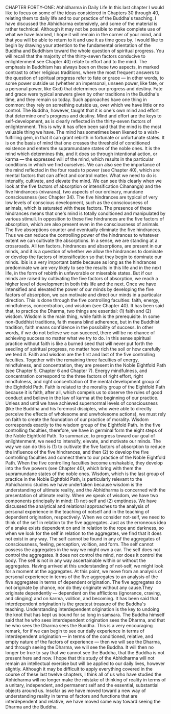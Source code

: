 CHAPTER FORTY-ONE: Abhidharma in Daily Life
In this last chapter I would like to focus on some of the ideas
considered in Chapters 30 through 40, relating them to daily
life and to our practice of the Buddha's teaching. I have discussed the Abhidharma extensively, and some of the material is
rather technical. Although it may not be possible to make complete use of what we have learned, I hope it will remain in the
corner of your mind, and that you will be able to return to it and
use it as time goes by.
I would like to begin by drawing your attention to the fundamental orientation of the Buddha and Buddhism toward the
whole question of spiritual progress. You will recall that the
majority of the thirty-seven factors conducive to enlightenment
see Chapter 40) relate to effort and to the mind. The emphasis
in Buddhism has always been on these two aspects, in marked
contrast to other religious traditions, where the most frequent
answers to the question of spiritual progress refer to fate or
grace — in other words, to some power outside us (whether an
impersonal, unseen power, like fate, or a personal power, like
God) that determines our progress and destiny. Fate and grace
were typical answers given by other traditions in the Buddha's
time, and they remain so today. Such approaches have one thing
in common: they rely on something outside us, over which we
have little or no control.
The Buddha, however, taught that it is one's own mind and
effort that determine one's progress and destiny. Mind and effort
are the keys to self-development, as is clearly reflected in the
thirty-seven factors of enlightenment. This is why it has often
been said that the mind is the most valuable thing we have. The mind has sometimes been likened to a wish-fulfilling gem, in
that it can grant rebirth in fortunate or unfortunate states. It
is on the basis of mind that one crosses the threshold of conditioned existence and enters the supramundane states of the
noble ones. It is the mind which determines this, and it does so
through intentional action, or karma — the expressed will of the
mind, which results in the particular conditions in which we
find ourselves.
We can also see the importance of the mind reflected in
the four roads to power (see Chapter 40), which are mental factors that can affect and control matter. What we need to do is
intensify, cultivate, and elevate the mind. We can see this clearly
when we look at the five factors of absorption or intensification
Cihananga) and the five hindrances (nivarana), two aspects of our
ordinary, mundane consciousness (sec Chapter 34). The five hindrances are typical of very low levels of conscious development,
such as the consciousness of animals, which is saturated with
these factors. The presence of these hindrances means that one's
mind is totally conditioned and manipulated by various stimuli.
In opposition to these five hindrances are the five factors of
absorption, which are also present even in the consciousness
of animals. The five absorptions counter and eventually eliminate the five hindrances. Thus we can reduce the controlling
power of the hindrances to whatever extent we can cultivate the
absorptions.
In a sense, we are standing at a crossroads. All ten factors,
hindrances and absorptions, are present in our minds, and it is
a question of whether we allow the hindrances to dominate or
develop the factors of intensification so that they begin to dominate our minds. Ibis is a very important battle because as long as
the hindrances predominate we are very likely to see the results
in this life and in the next life, in the form of rebirth in unfavorable or miserable states. But if our minds are raised by cultivating the five factors of absorption, we reach a higher level of
development in both this life and the next.
Once we have intensified and elevated the power of our
minds by developing the five factors of absorption, we can motivate and direct our minds in a particular direction. This is done
through the five controlling faculties: faith, energy, mindfulness,
concentration, and wisdom (see Chapter 40). It has been said
that, to practice the Dharma, two things are essential: (1) faith
and (2) wisdom. Wisdom is the main thing, while faith is the
prerequisite. In some non-Buddhist traditions, faith means blind
adherence, but in the Buddhist tradition, faith means confidence
in the possibility of success. In other words, if we do not believe
we can succeed, there will be no chance of achieving success no
matter what we try to do. In this sense spiritual practice without
faith is like a burned seed that will never put forth the seedling
of spiritual progress, no matter how rich the soil or how carefully we tend it.
Faith and wisdom are the first and last of the five controlling
faculties. Together with the remaining three faculties of energy,
mindfulness, and concentration, they are present in the Noble
Eightfold Path (see Chapter 5, Chapter 6 and Chapter 7). Energy
mindfulness, and concentration correspond to the three factors
of right effort, right mindfulness, and right concentration of the
mental development group of the Eightfold Path.
Faith is related to the morality group of the Eightfold Path
because it is faith, after all, which compels us to observe the rules
of good conduct and believe in the law of karma at the beginning
of our practice. Unless and until we have achieved supernormal
levels of consciousness (like the Buddha and his foremost disciples, who were able to directly perceive the effects of wholesome
and unwholesome actions), we must rely on faith to create the
foundation of our practice of morality.
Wisdom corresponds exactly to the wisdom group of the
Eightfold Path. In the five controlling faculties, therefore, we
have in germinal form the eight steps of the Noble Eightfold
Path.
To summarize, to progress toward our goal of enlightenment, we need to intensify, elevate, and motivate our minds. The
way we can do this is (1) to cultivate the five factors of absorption to reduce the influence of the five hindrances, and then
(2) to develop the five controlling faculties and connect them to
our practice of the Noble Eightfold Path. When the five controlling faculties become unshakable, they develop into the five
powers (see Chapter 40), which bring with them the supramundane states of the noble ones.
Wisdom, which is the last group of practice in the Noble
Eightfold Path, is particularly relevant to the Abhidharmic studies
we have undertaken because wisdom is the understanding of ultimate reality, and the Abhidharma is concerned with the presentation of ultimate reality. When we speak of wisdom, we have two
components principally in mind: (1) not-self and (2) emptiness.
We have discussed the analytical and relational approaches
to the analysis of personal experience in the teaching of notself and in the teaching of dependent origination, respectively.
When we consider not-self, we need to think of the self in relation to the five aggregates. Just as the erroneous idea of a snake
exists dependent on and in relation to the rope and darkness, so
when we look for the self in relation to the aggregates, we find
that it does not exist in any way. The self cannot be found in any
of the aggregates of consciousness, feeling, perception, volition,
and form. The self cannot possess the aggregates in the way we
might own a car. The self does not control the aggregates. It does
not control the mind, nor does it control the body. The self is not
in any way ascertainable within or without the aggregates.
Having arrived at this understanding of not-self, we might
look for a moment at the aggregates. At this point, we move from
an analysis of personal experience in terms of the five aggregates
to an analysis of the five aggregates in terms of dependent origination. The five aggregates do not originate by chance, nor do
they originate without any cause.They originate dependently — dependent on the afflictions (ignorance, craving, and clinging) and on karma, volition, and becoming.
It has been said that interdependent origination is the greatest treasure of the Buddha's teaching. Understanding interdependent origination is the key to undoing the knot that has kept
us bound for so long in samsara. The Buddha himself said that
he who sees interdependent origination sees the Dharma, and
that he who sees the Dharma sees the Buddha. This is a very
encouraging remark, for if we can begin to see our daily experience in terms of interdependent origination — in terms of the
conditioned, relative, and empty nature of the factors of experience — then we will see the Dharma, and through seeing the
Dharma, we will see the Buddha. It will then no longer be true
to say that we cannot see the Buddha, that the Buddha is not
present here and now.
I hope that this study of the Abhidharma will not remain an
intellectual exercise but will be applied to our daily lives, however slightly. Although it may be difficult to apply everything
covered in the course of these last twelve chapters, I think all of
us who have studied the Abhidharma will no longer make the
mistake of thinking of reality in terms of a unitary, independent,
and permanent self and the essential, substantial objects around
us. Insofar as we have moved toward a new way of understanding reality in terms of factors and functions that are interdependent and relative, we have moved some way toward seeing the
Dharma and the Buddha.

